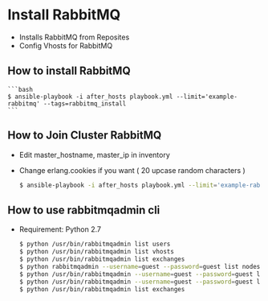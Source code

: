 Install RabbitMQ
=========

* Installs RabbitMQ from Reposites
* Config Vhosts for RabbitMQ

How to install RabbitMQ
-------------------------------------------

    ```bash
    $ ansible-playbook -i after_hosts playbook.yml --limit='example-rabbitmq' --tags=rabbitmq_install
    ```

How to Join Cluster RabbitMQ
-------------------------------------------

* Edit master_hostname, master_ip in inventory
* Change erlang.cookies if you want ( 20 upcase random characters )

    ```bash
    $ ansible-playbook -i after_hosts playbook.yml --limit='example-rabbitmq' --tags=rabbitmq_cluster
    ```

How to use rabbitmqadmin cli           
-------------------------------------------
* Requirement: Python 2.7

   ```bash
   $ python /usr/bin/rabbitmqadmin list users
   $ python /usr/bin/rabbitmqadmin list vhosts
   $ python /usr/bin/rabbitmqadmin list exchanges
   $ python rabbitmqadmin --username=guest --password=guest list nodes
   $ python /usr/bin/rabbitmqadmin --username=guest --password=guest list nodes
   $ python /usr/bin/rabbitmqadmin --username=guest --password=guest list queues
   $ python /usr/bin/rabbitmqadmin list exchanges
   ```
